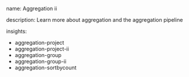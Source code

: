 name: Aggregation ii

description: Learn more about aggregation and the aggregation pipeline 

insights:
  - aggregation-project
  - aggregation-project-ii
  - aggregation-group
  - aggregation-group-ii
  - aggregation-sortbycount